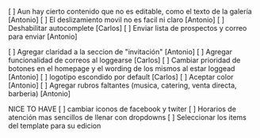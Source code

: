 [ ] Aun hay cierto contenido que no es editable, como el texto de la galería [Antonio]
[ ] El deslizamiento movil no es facil ni claro [Antonio]
[ ] Deshabilitar autocomplete [Carlos]
[ ] Enviar lista de prospectos y correo para enviar [Antonio]

[ ] Agregar claridad a la seccion de "invitación" [Antonio]
[ ] Agregar funcionalidad de correos al loggearse [Carlos]
[ ] Cambiar prioridad de botones en el homepage y el wording de los mismos al estar loggead [Antonio]
[ ] logotipo escondido por default [Carlos]
[ ] Aceptar color [Antonio]
[ ] Agregar rubros faltantes (musica, catering, venta directa, barberia) [Antonio]

NICE TO HAVE
[ ] cambiar iconos de facebook y twiter
[ ] Horarios de atención mas sencillos de llenar con dropdowns
[ ] Seleccionar los items del template para su edicion
